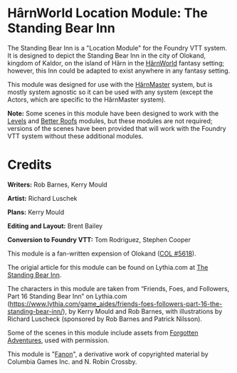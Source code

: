 # HârnWorld Location Module: The Standing Bear Inn
The Standing Bear Inn is a "Location Module" for the Foundry VTT system. It is designed to depict the Standing Bear Inn in the city of Olokand, kingdom of Kaldor, on the island of Hârn in the [HârnWorld](https://columbiagames.com/harnworld/) fantasy setting; however, this Inn could be adapted to exist anywhere in any fantasy setting.

This module was designed for use with the [HârnMaster](https://foundryvtt.com/packages/hm3) system, but is mostly system agnostic so it can be used with any system (except the Actors, which are specific to the HârnMaster system).

**Note:** Some scenes in this module have been designed to work with the [Levels](https://foundryvtt.com/packages/levels) and [Better Roofs](https://foundryvtt.com/packages/betterroofs) modules, but these modules are not required; versions of the scenes have been provided that will work with the Foundry VTT system without these additional modules.

# Credits

**Writers:** Rob Barnes, Kerry Mould

**Artist:** Richard Luschek

**Plans:** Kerry Mould

**Editing and Layout:** Brent Bailey

**Conversion to Foundry VTT:** Tom Rodriguez, Stephen Cooper

This module is a fan-written expension of Olokand ([COL #5618](https://secure.columbiagames.com/product/5618-PDF)). 

The origial article for this module can be found on Lythia.com at [The Standing Bear Inn](https://www.lythia.com/harnworld/guilds-trade/the-standing-bear-inn/).

The characters in this module are taken from “Friends, Foes, and Followers, Part 16 Standing Bear Inn” on Lythia.com (https://www.lythia.com/game_aides/friends-foes-followers-part-16-the-standing-bear-inn/), by Kerry Mould and Rob Barnes, with illustrations by Richard Luscheck (sponsored by Rob Barnes and Patrick Nilsson).

Some of the scenes in this module include assets from [Forgotten Adventures](https://www.forgotten-adventures.net/), used with permission.

This module is "[Fanon](https://www.lythia.com/about/publishing-fan-written-material/)", a derivative work of copyrighted material by Columbia Games Inc. and N. Robin Crossby.
